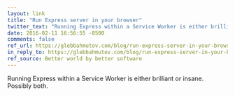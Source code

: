 ```yaml
---
layout: link
title: "Run Express server in your browser"
twitter_text: "Running Express within a Service Worker is either brilliant or insane. Possibly both."
date: 2016-02-11 16:56:55 -0500
comments: false
ref_url: https://glebbahmutov.com/blog/run-express-server-in-your-browser/
in_reply_to: https://glebbahmutov.com/blog/run-express-server-in-your-browser/
ref_source: Better world by better software
---
```


Running Express within a Service Worker is either brilliant or insane. Possibly both.